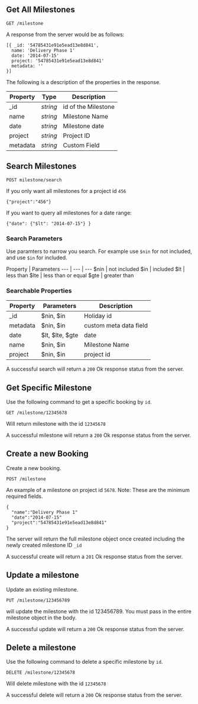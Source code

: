 ## Get All Milestones

```
GET /milestone
```
A response from the server would be as follows:
```
[{ _id: '54785431e91e5ead13e8d841',
  name: 'Delivery Phase 1'
  date: '2014-07-15'
  project: '54785431e91e5ead13e8d841'
  metadata: '' 
}]
  ```
The following is a description of the properties in the response.

Property | Type | Description
--- | --- | ---
_id | *string* | id of the Milestone
name | *string* | Milestone Name
date | *string* | Milestone date
project | *string* | Project ID
metadata | *string* | Custom Field

## Search Milestones
```
POST milestone/search
```
If you only want all milestones for a project id `456`
```
{"project":"456"}
```
If you want to query all milestones for a date range:
```
{"date": {"$lt": "2014-07-15"} }
```

### Search Parameters
Use paramters to narrow you search. For example use `$nin` for not included, and use `$in` for included.

Property | Parameters
--- | --- | ---
$nin | not included
$in | included
$lt | less than
$lte | less than or equal
$gte | greater than

### Searchable Properties
Property | Parameters | Description
--- | --- | ---
_id | $nin, $in | Holiday id
metadata | $nin, $in | custom meta data field
date | $lt, $lte, $gte | date
name | $nin, $in | Milestone Name
project | $nin, $in | project id

A successful search will return a `200` Ok response status from the server.

## Get Specific Milestone
Use the following command to get a specific booking by `id`.
```
GET /milestone/12345678
```
Will return milestone with the id `12345678`

A successful milestone will return a `200` Ok response status from the server.

## Create a new Booking
Create a new booking.
```
POST /milestone
```
An example of a milestone on project id `5678`. Note: These are the minimum required fields. 

```
{ 
  "name":"Delivery Phase 1"
  "date":"2014-07-15"
  "project":"54785431e91e5ead13e8d841"
}
```
The server will return the full milestone object once created including the newly created milestone ID `_id`

A successful create will return a `201` Ok response status from the server.

## Update a milestone
Update an existing milestone.
```
PUT /milestone/123456789
```
will update the milestone with the id 123456789. You must pass in the entire milestone object in the body. 

A successful update will return a `200` Ok response status from the server.

## Delete a milestone
Use the following command to delete a specific milestone by `id`.
```
DELETE /milestone/12345678
```
Will delete milestone with the id `12345678`

A successful delete will return a `200` Ok response status from the server.
